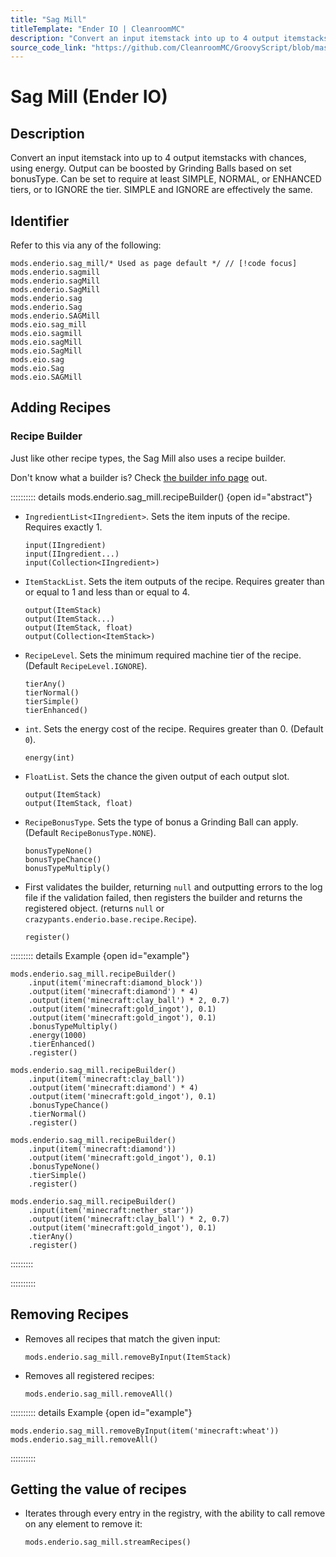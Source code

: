 ```yaml
---
title: "Sag Mill"
titleTemplate: "Ender IO | CleanroomMC"
description: "Convert an input itemstack into up to 4 output itemstacks with chances, using energy. Output can be boosted by Grinding Balls based on set bonusType. Can be set to require at least SIMPLE, NORMAL, or ENHANCED tiers, or to IGNORE the tier. SIMPLE and IGNORE are effectively the same."
source_code_link: "https://github.com/CleanroomMC/GroovyScript/blob/master/src/main/java/com/cleanroommc/groovyscript/compat/mods/enderio/SagMill.java"
---
```


# Sag Mill (Ender IO)

## Description

Convert an input itemstack into up to 4 output itemstacks with chances, using energy. Output can be boosted by Grinding Balls based on set bonusType. Can be set to require at least SIMPLE, NORMAL, or ENHANCED tiers, or to IGNORE the tier. SIMPLE and IGNORE are effectively the same.

## Identifier

Refer to this via any of the following:

```groovy:no-line-numbers {1}
mods.enderio.sag_mill/* Used as page default */ // [!code focus]
mods.enderio.sagmill
mods.enderio.sagMill
mods.enderio.SagMill
mods.enderio.sag
mods.enderio.Sag
mods.enderio.SAGMill
mods.eio.sag_mill
mods.eio.sagmill
mods.eio.sagMill
mods.eio.SagMill
mods.eio.sag
mods.eio.Sag
mods.eio.SAGMill
```


## Adding Recipes

### Recipe Builder

Just like other recipe types, the Sag Mill also uses a recipe builder.

Don't know what a builder is? Check [the builder info page](../../getting_started/builder.md) out.

:::::::::: details mods.enderio.sag_mill.recipeBuilder() {open id="abstract"}
- `IngredientList<IIngredient>`. Sets the item inputs of the recipe. Requires exactly 1.

    ```groovy:no-line-numbers
    input(IIngredient)
    input(IIngredient...)
    input(Collection<IIngredient>)
    ```

- `ItemStackList`. Sets the item outputs of the recipe. Requires greater than or equal to 1 and less than or equal to 4.

    ```groovy:no-line-numbers
    output(ItemStack)
    output(ItemStack...)
    output(ItemStack, float)
    output(Collection<ItemStack>)
    ```

- `RecipeLevel`. Sets the minimum required machine tier of the recipe. (Default `RecipeLevel.IGNORE`).

    ```groovy:no-line-numbers
    tierAny()
    tierNormal()
    tierSimple()
    tierEnhanced()
    ```

- `int`. Sets the energy cost of the recipe. Requires greater than 0. (Default `0`).

    ```groovy:no-line-numbers
    energy(int)
    ```

- `FloatList`. Sets the chance the given output of each output slot.

    ```groovy:no-line-numbers
    output(ItemStack)
    output(ItemStack, float)
    ```

- `RecipeBonusType`. Sets the type of bonus a Grinding Ball can apply. (Default `RecipeBonusType.NONE`).

    ```groovy:no-line-numbers
    bonusTypeNone()
    bonusTypeChance()
    bonusTypeMultiply()
    ```

- First validates the builder, returning `null` and outputting errors to the log file if the validation failed, then registers the builder and returns the registered object. (returns `null` or `crazypants.enderio.base.recipe.Recipe`).

    ```groovy:no-line-numbers
    register()
    ```

::::::::: details Example {open id="example"}
```groovy:no-line-numbers
mods.enderio.sag_mill.recipeBuilder()
    .input(item('minecraft:diamond_block'))
    .output(item('minecraft:diamond') * 4)
    .output(item('minecraft:clay_ball') * 2, 0.7)
    .output(item('minecraft:gold_ingot'), 0.1)
    .output(item('minecraft:gold_ingot'), 0.1)
    .bonusTypeMultiply()
    .energy(1000)
    .tierEnhanced()
    .register()

mods.enderio.sag_mill.recipeBuilder()
    .input(item('minecraft:clay_ball'))
    .output(item('minecraft:diamond') * 4)
    .output(item('minecraft:gold_ingot'), 0.1)
    .bonusTypeChance()
    .tierNormal()
    .register()

mods.enderio.sag_mill.recipeBuilder()
    .input(item('minecraft:diamond'))
    .output(item('minecraft:gold_ingot'), 0.1)
    .bonusTypeNone()
    .tierSimple()
    .register()

mods.enderio.sag_mill.recipeBuilder()
    .input(item('minecraft:nether_star'))
    .output(item('minecraft:clay_ball') * 2, 0.7)
    .output(item('minecraft:gold_ingot'), 0.1)
    .tierAny()
    .register()
```

:::::::::

::::::::::

## Removing Recipes

- Removes all recipes that match the given input:

    ```groovy:no-line-numbers
    mods.enderio.sag_mill.removeByInput(ItemStack)
    ```

- Removes all registered recipes:

    ```groovy:no-line-numbers
    mods.enderio.sag_mill.removeAll()
    ```

:::::::::: details Example {open id="example"}
```groovy:no-line-numbers
mods.enderio.sag_mill.removeByInput(item('minecraft:wheat'))
mods.enderio.sag_mill.removeAll()
```

::::::::::

## Getting the value of recipes

- Iterates through every entry in the registry, with the ability to call remove on any element to remove it:

    ```groovy:no-line-numbers
    mods.enderio.sag_mill.streamRecipes()
    ```
